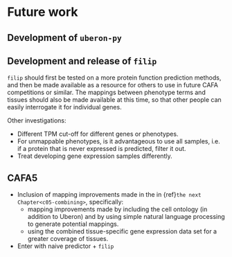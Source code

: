 # Future work

## Development of `uberon-py`
[//]: # (TODO: Add text-mining part to uberon-py and test on different data sets)

## Development and release of `filip`
[//]: # (TODO: Write - the above is out of date: show the roadmap, and mention continuing to validate - with new versions of GO, etc.)
`filip` should first be tested on a more protein function prediction methods, and then be made available as a resource for others to use in future CAFA competitions or similar. 
The mappings between phenotype terms and tissues should also be made available at this time, so that other people can easily interrogate it for individual genes.

Other investigations:
- Different TPM cut-off for different genes or phenotypes.
- For unmappable phenotypes, is it advantageous to use all samples, i.e. if a protein that is never expressed is predicted, filter it out.
- Treat developing gene expression samples differently.

## CAFA5
[//]: # (TODO: Write)
[//]: # (TODO: Aside about how naive works weirdly well)

- Inclusion of mapping improvements made in the in {ref}`the next Chapter<c05-combining>`, specifically:
    - mapping improvements made by including the cell ontology (in addition to Uberon) and by using simple natural language processing to generate potential mappings.
    - using the combined tissue-specific gene expression data set for a greater coverage of tissues.
- Enter with naive predictor + `filip` 